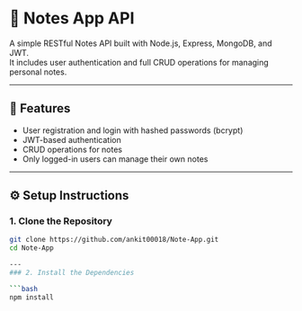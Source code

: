# 📝 Notes App API

A simple RESTful Notes API built with Node.js, Express, MongoDB, and JWT.  
It includes user authentication and full CRUD operations for managing personal notes.

---

## 🚀 Features

- User registration and login with hashed passwords (bcrypt)
- JWT-based authentication
- CRUD operations for notes
- Only logged-in users can manage their own notes

---

## ⚙️ Setup Instructions

### 1. Clone the Repository

```bash
git clone https://github.com/ankit00018/Note-App.git
cd Note-App

---
### 2. Install the Dependencies

```bash
npm install
